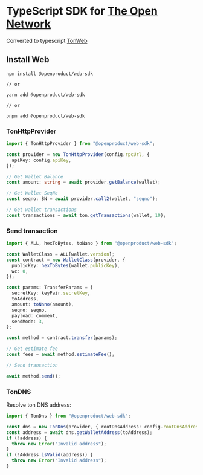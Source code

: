 # TypeScript SDK for [The Open Network](https://ton.org)

Converted to typescript [TonWeb](https://github.com/toncenter/tonweb)

## Install Web

```
npm install @openproduct/web-sdk

// or

yarn add @openproduct/web-sdk

// or

pnpm add @openproduct/web-sdk
```

### TonHttpProvider

```ts
import { TonHttpProvider } from "@openproduct/web-sdk";

const provider = new TonHttpProvider(config.rpcUrl, {
  apiKey: config.apiKey,
});

// Get Wallet Balance
const amount: string = await provider.getBalance(wallet);

// Get Wallet SeqNo
const seqno: BN = await provider.call2(wallet, "seqno");

// Get wallet transactions
const transactions = await ton.getTransactions(wallet, 10);
```

### Send transaction

```ts
import { ALL, hexToBytes, toNano } from "@openproduct/web-sdk";

const WalletClass = ALL[wallet.version];
const contract = new WalletClass(provider, {
  publicKey: hexToBytes(wallet.publicKey),
  wc: 0,
});

const params: TransferParams = {
  secretKey: keyPair.secretKey,
  toAddress,
  amount: toNano(amount),
  seqno: seqno,
  payload: comment,
  sendMode: 3,
};

const method = contract.transfer(params);

// Get estimate fee
const fees = await method.estimateFee();

// Send transaction

await method.send();
```

### TonDNS

Resolve ton DNS address:

```ts
import { TonDns } from "@openproduct/web-sdk";

const dns = new TonDns(provider, { rootDnsAddress: config.rootDnsAddress });
const address = await dns.getWalletAddress(toAddress);
if (!address) {
  throw new Error("Invalid address");
}
if (!Address.isValid(address)) {
  throw new Error("Invalid address");
}
```
